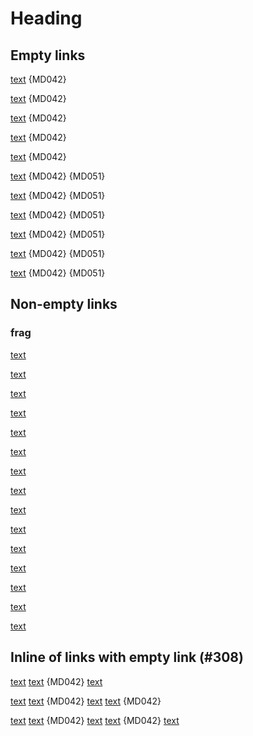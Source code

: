 # Heading

## Empty links

[text]() {MD042}

[text](<>) {MD042}

[text]( <> ) {MD042}

[text](<> "title") {MD042}

[text]( <> "title" ) {MD042}

[text](#) {MD042} {MD051}

[text]( # ) {MD042} {MD051}

[text](# "title") {MD042} {MD051}

[text]( # "title" ) {MD042} {MD051}

[text][frag] {MD042} {MD051}

[text][ frag ] {MD042} {MD051}

[frag]: #

## Non-empty links

### frag

[text](link)

[text]( link )

[text](link "title")

[text]( link "title" )

[text](<link>)

[text]( <link> )

[text](<link> "title")

[text]( <link> "title" )

[text](#frag)

[text]( #frag )

[text](#frag "title")

[text]( #frag "title" )

[text][ref]

[text][ ref ]

[ref]: link

[text]

[text]: link

## Inline of links with empty link (#308)

[text](link-1)
[text]() {MD042}
[text](link-3)

[text](link-1)
[text]() {MD042}
[text](link-3)
[text]() {MD042}

[text](link-1)
[text]() {MD042}
[text](link-3)
[text]() {MD042}
[text](link-5)
